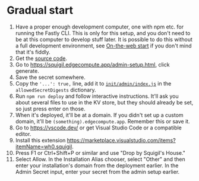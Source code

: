 # Gradual start

1. Have a proper enough development computer, one with npm etc. for running the Fastly CLI. This is only for this setup, and you don't need to be at this computer to develop stuff later. It is possible to do this without a full development environment, see [On-the-web start](manage-start.md) if you don't mind that it's fiddly.
2. Get the [source code](..).
3. Go to https://squigil.edgecompute.app/admin-setup.html, click generate.
4. Save the secret somewhere.
5. Copy the `'...': true,` line, add it to [`init/admin/index.js`](../init/admin/index.js) in the `allowedSecretDigests` dictionary.
6. Run `npm run deploy` and follow interactive instructions. It'll ask you about several files to use in the KV store, but they should already be set, so just press enter on those.
7. When it's deployed, it'll be at a domain. If you didn't set up a custom domain, it'll be `(something).edgecompute.app`. Remember this or save it.
8. Go to https://vscode.dev/ or get Visual Studio Code or a compatible editor.
9. Install this extension https://marketplace.visualstudio.com/items?itemName=wh0.squigil.
10. Press F1 or Ctrl+Shift+P or similar and use "Drop by Squigil's House."
11. Select Allow. In the Installation Alias chooser, select "Other" and then enter your installation's domain from the deployment earlier. In the Admin Secret input, enter your secret from the admin setup earlier.
